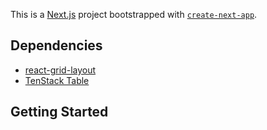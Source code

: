 This is a [Next.js](https://nextjs.org) project bootstrapped with [`create-next-app`](https://nextjs.org/docs/app/api-reference/cli/create-next-app).

## Dependencies

- [react-grid-layout](https://github.com/react-grid-layout/react-grid-layout)
- [TenStack Table](https://tanstack.com/table/latest/docs/introduction)

## Getting Started

